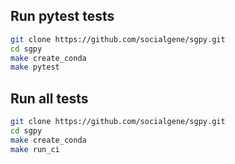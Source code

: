 ## Run pytest tests

```bash
git clone https://github.com/socialgene/sgpy.git
cd sgpy
make create_conda
make pytest
```

## Run all tests

```bash
git clone https://github.com/socialgene/sgpy.git
cd sgpy
make create_conda
make run_ci
```
